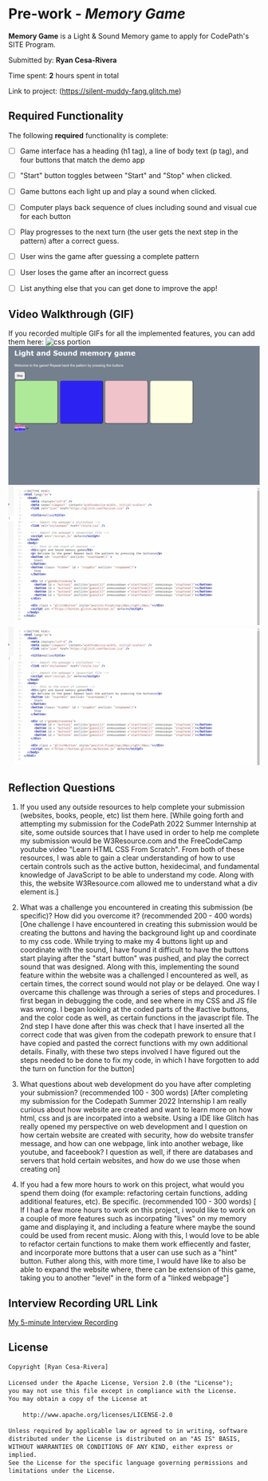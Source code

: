 # Pre-work - *Memory Game*

**Memory Game** is a Light & Sound Memory game to apply for CodePath's SITE Program. 

Submitted by: **Ryan Cesa-Rivera**

Time spent: **2** hours spent in total

Link to project: (https://silent-muddy-fang.glitch.me)

## Required Functionality

The following **required** functionality is complete:

* [ ] Game interface has a heading (h1 tag), a line of body text (p tag), and four buttons that match the demo app
* [ ] "Start" button toggles between "Start" and "Stop" when clicked. 
* [ ] Game buttons each light up and play a sound when clicked. 
* [ ] Computer plays back sequence of clues including sound and visual cue for each button
* [ ] Play progresses to the next turn (the user gets the next step in the pattern) after a correct guess. 
* [ ] User wins the game after guessing a complete pattern
* [ ] User loses the game after an incorrect guess



- [ ] List anything else that you can get done to improve the app!

## Video Walkthrough (GIF)

If you recorded multiple GIFs for all the implemented features, you can add them here:
<img src="css portion.gif" alt="css portion">
<img src="inaction.gif" alt="inaction">
<img src="javascript portion.gif" alt="javascript portion">
<img src="html portion.gif" alt="html portion">

## Reflection Questions
1. If you used any outside resources to help complete your submission (websites, books, people, etc) list them here. 
[While going forth and attempting my submission for the CodePath 2022 Summer Internship at site, some outside sources that I have used in order to help me complete my submission would be W3Resource.com and the FreeCodeCamp youtube video "Learn HTML CSS From Scratch". From both of these resources, I was able to gain a clear understanding of how to use certain controls such as the active button, hexidecimal, and fundamental knowledge of JavaScript to be able to understand my code. Along with this, the website W3Resource.com allowed me to understand what a div element is.]

2. What was a challenge you encountered in creating this submission (be specific)? How did you overcome it? (recommended 200 - 400 words) 
[One challenge I have encountered in creating this submission would be creating the buttons and having the background light up and coordinate to my css code. While trying to make my 4 buttons light up and coordinate with the sound, I have found it difficult to have the buttons start playing after the "start button" was pushed, and play the correct sound that was designed. Along with this, implementing the sound feature within the website was a challenged I encountered as well, as certain times, the correct sound would not play or be delayed. One way I overcame this challenge was through a series of steps and procedures. I first began in debugging the code, and see where in my CSS and JS file was wrong. I began looking at the coded parts of the #active buttons, and the color code as well, as certain functions in the javascript file. The 2nd step I have done after this was check that I have inserted all the correct code that was given from the codepath prework to ensure that I have copied and pasted the correct functions with my own additional details. Finally, with these two steps involved I have figured out the steps needed to be done to fix my code, in which I have forgotten to add the turn on function for the button]

3. What questions about web development do you have after completing your submission? (recommended 100 - 300 words) 
[After completing my submission for the Codepath Summer 2022 Internship I am really curious about how website are created and want to learn more on how html, css and js are incorpated into a website. Using a IDE like Glitch has really opened my perspective on web development and I question on how certain website are created with security, how do website transfer message, and how can one webpage, link into another webage, like youtube, and faceebook? I question as well, if there are databases and servers that hold certain websites, and how do we use those when creating on]

4. If you had a few more hours to work on this project, what would you spend them doing (for example: refactoring certain functions, adding additional features, etc). Be specific. (recommended 100 - 300 words) 
[ If I had a few more hours to work on this project, i would like to work on a couple of more features such as incorpating "lives" on my memory game and displaying it, and including a feature where maybe the sound could be used from recent music. Along with this, I would love to be able to refactor certain functions to make them work effiecently and faster, and incorporate more buttons that a user can use such as a "hint" button. Futher along this, with more time, I would have like to also be able to expand the website where, there can be extension of this game, taking you to another "level" in the form of a "linked webpage"]



## Interview Recording URL Link

[My 5-minute Interview Recording](https://www.loom.com/share/50f38dadd5044d6aa7bf1ddc9f4dd558)


## License

    Copyright [Ryan Cesa-Rivera]

    Licensed under the Apache License, Version 2.0 (the "License");
    you may not use this file except in compliance with the License.
    You may obtain a copy of the License at

        http://www.apache.org/licenses/LICENSE-2.0

    Unless required by applicable law or agreed to in writing, software
    distributed under the License is distributed on an "AS IS" BASIS,
    WITHOUT WARRANTIES OR CONDITIONS OF ANY KIND, either express or implied.
    See the License for the specific language governing permissions and
    limitations under the License.
